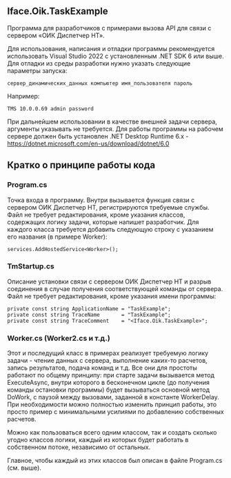 ## Iface.Oik.TaskExample

Программа для разработчиков с примерами вызова API для связи с сервером «ОИК Диспетчер НТ».

Для использования, написания и отладки программы рекомендуется использовать Visual Studio 2022 с установленным .NET SDK 6 или выше.
Для отладки из среды разработки нужно указать следующие параметры запуска:

    сервер_динамических_данных компьютер имя_пользователя пароль
    
Например:

    TMS 10.0.0.69 admin password
	
При дальнейшем использовании в качестве внешней задачи сервера, аргументы указывать не требуется.
Для работы программы на рабочем сервере должен быть установлен .NET Desktop Runtime 6.x - https://dotnet.microsoft.com/en-us/download/dotnet/6.0

## Кратко о принципе работы кода

### Program.cs
Точка входа в программу. Внутри вызывается функция связи с сервером ОИК Диспетчер НТ, регистрируются требуемые службы.
Файл не требует редактирования, кроме указания классов, содержащих логику задачи, которые напишет разработчик.
Для каждого класса требуется добавить следующую строку с указанием его названия (в примере Worker):

```
services.AddHostedService<Worker>();
```

### TmStartup.cs
Описание установки связи с сервером ОИК Диспетчер НТ и разрыв соединения в случае получения соответствующей команды от сервера.
Файл не требует редактирования, кроме указания имени программы:

```
private const string ApplicationName = "TaskExample";
private const string TraceName       = "TaskExample";
private const string TraceComment    = "<Iface.Oik.TaskExample>";
```

### Worker.cs (Worker2.cs и т.д.)
Этот и последущий класс в примерах реализует требуемую логику задачи - чтение данных с сервера, выполнение каких-то расчетов, запись результатов, подача команд и т.д.
Все они для простоты работают по общему принципу: при старте задачи вызывается метод ExecuteAsync, внутри которого в бесконечном цикле (до получения команды остановки программы) будет вызываться основной метод DoWork, с паузой между вызовами, заданной в константе WorkerDelay.
При необходимости можно полностью изменить принцип работы, это просто пример с минимальными усилиями по добавлению собственных расчетов.

Можно как пользоваться всего одним классом, так и создать сколько угодно классов логики, каждый из которых будет работать в собственном потоке, независимо от остальных.

Главное, чтобы каждый из этих классов был описан в файле Program.cs (см. выше).